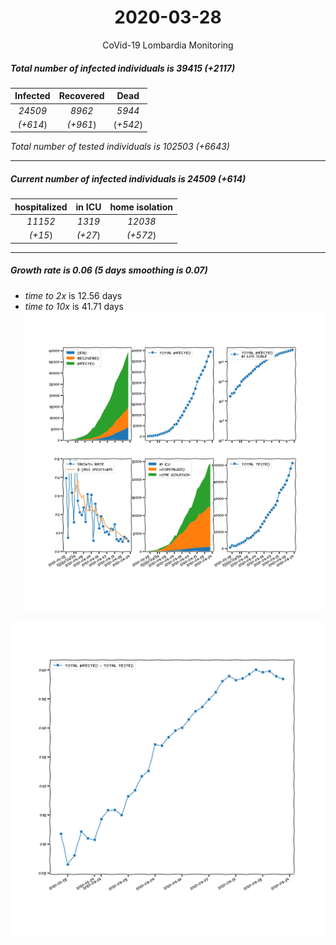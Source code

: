 <div align='center'>

# 2020-03-28
CoVid-19 Lombardia Monitoring
</div>

##### Total number of infected individuals is 39415 (+2117)
Infected | Recovered | Dead
:---: | :---: | :---:
*24509* | *8962* | *5944*
*(+614*) | *(+961*) | (*+542*)

*Total number of tested individuals is 102503 (+6643)*
***
##### Current number of infected individuals is 24509 (+614)
hospitalized | in ICU | home isolation
:---: | :---: | :---:
*11152* |*1319* |*12038*
*(+15*) |*(+27*) |*(+572*)
***
##### Growth rate is 0.06 (5 days smoothing is 0.07)
- *time to 2x* is 12.56 days
- *time to 10x* is 41.71 days
![stats][stats]

![infected_normalized][infected_normalized]

[stats]: stats_Lombardia.png
[infected_normalized]: infected_normalized_Lombardia.png
